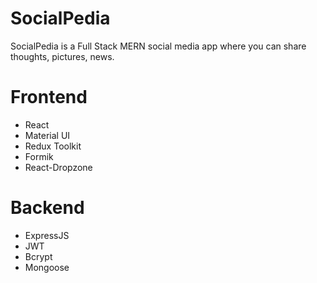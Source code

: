 # SocialPedia

SocialPedia is a Full Stack MERN social media app where you can share thoughts, pictures, news.

# Frontend

- React
- Material UI
- Redux Toolkit
- Formik
- React-Dropzone

# Backend

- ExpressJS
- JWT
- Bcrypt
- Mongoose
